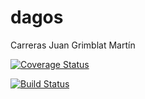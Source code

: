 # dagos

Carreras Juan
Grimblat Martín

[![Coverage Status](https://coveralls.io/repos/github/mgrimblat/TpFinal2017/badge.svg?branch=master)](https://coveralls.io/github/mgrimblat/TpFinal2017?branch=master)

[![Build Status](https://travis-ci.org/mgrimblat/TpFinal2017.svg?branch=master)](https://travis-ci.org/mgrimblat/TpFinal2017)
